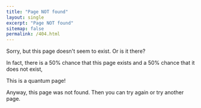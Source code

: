```yaml
---
title: "Page NOT found"
layout: single
excerpt: "Page NOT found"
sitemap: false
permalink: /404.html
---
```


Sorry, but this page doesn't seem to exist. Or is it there?

In fact, there is a 50% chance that this page exists and a 50% chance that it does not exist,

This is a quantum page!


Anyway, this page was not found. Then you can try again or try another page.

<div id="text"></div>

<script>
var today = new Date();
var time = today.getHours();
var greet;

if (time < 18) {
  greet = "Good evening babe!";
} else  {
  greet = "yo shits broken yo!";
}
</script>


<script>
document.getElementById("text").innerHTML = greet;

</script>
